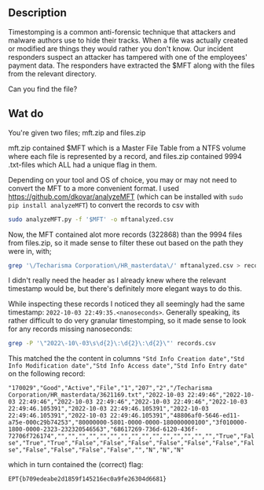Description
-----------
Timestomping is a common anti-forensic technique that attackers and malware authors use to hide their tracks. 
When a file was actually created or modified are things they would rather you don't know. 
Our incident responders suspect an attacker has tampered with one of the employees' payment data. 
The responders have extracted the $MFT along with the files from the relevant directory.

Can you find the file?

Wat do
------
You're given two files; mft.zip and files.zip

mft.zip contained $MFT which is a Master File Table from a NTFS volume where each file is represented by a record, and files.zip contained 9994 .txt-files which ALL had a unique flag in them.

Depending on your tool and OS of choice, you may or may not need to convert the MFT to a more convenient format.
I used https://github.com/dkovar/analyzeMFT (which can be installed with `sudo pip install analyzeMFT`) to convert the records to csv with 

```bash
sudo analyzeMFT.py -f '$MFT' -o mftanalyzed.csv
```

Now, the MFT contained alot more records (322868) than the 9994 files from files.zip, so it made sense to filter these out based on the path they were in, with;

```bash
grep '\/Techarisma Corporation\/HR_masterdata\/' mftanalyzed.csv > records.csv
```

I didn't really need the header as I already knew where the relevant timestamp would be, but there's definitely more elegant ways to do this.

While inspecting these records I noticed they all seemingly had the same timestamp: `2022-10-03 22:49:35.<nanoseconds>`.
Generally speaking, its rather difficult to do very granular timestomping, so it made sense to look for any records missing nanoseconds:

```bash
grep -P '\"2022\-10\-03\s\d{2}\:\d{2}\:\d{2}\"' records.csv
```

This matched the the content in columns `"Std Info Creation date","Std Info Modification date","Std Info Access date","Std Info Entry date"` on the following record:

`
"170029","Good","Active","File","1","207","2","/Techarisma Corporation/HR_masterdata/3621169.txt","2022-10-03 22:49:46","2022-10-03 22:49:46","2022-10-03 22:49:46","2022-10-03 22:49:46","2022-10-03 22:49:46.105391","2022-10-03 22:49:46.105391","2022-10-03 22:49:46.105391","2022-10-03 22:49:46.105391","48806af0-5646-ed11-a75e-000c29b74253","80000000-5801-0000-0000-180000000100","3f010000-1800-0000-2323-232320546563","68617269-736d-6120-436f-72706f726174","","","","","","","","","","","","","","","","True","False","True","True","False","False","False","False","False","False","False","False","False","False","False","","N","N","N"
`

 which in turn contained the (correct) flag:
  
 `EPT{b709edeabe2d1859f145216ec0a9fe26304d6681}` 
